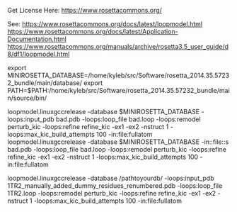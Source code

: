 Get License Here:
https://www.rosettacommons.org/

See: 
https://www.rosettacommons.org/docs/latest/loopmodel.html
https://www.rosettacommons.org/docs/latest/Application-Documentation.html
https://www.rosettacommons.org/manuals/archive/rosetta3.5_user_guide/d8/df1/loopmodel.html

export MINIROSETTA_DATABASE=/home/kyleb/src/Software/rosetta_2014.35.57232_bundle/main/database/
export PATH=$PATH:/home/kyleb/src/Software/rosetta_2014.35.57232_bundle/main/source/bin/

loopmodel.linuxgccrelease -database $MINIROSETTA_DATABASE -loops:input_pdb bad.pdb -loops:loop_file bad.loop -loops:remodel perturb_kic -loops:refine refine_kic -ex1 -ex2 -nstruct 1 -loops:max_kic_build_attempts 100 -in:file:fullatom
loopmodel.linuxgccrelease -database $MINIROSETTA_DATABASE -in::file::s bad.pdb -loops:loop_file bad.loop -loops:remodel perturb_kic -loops:refine refine_kic -ex1 -ex2 -nstruct 1 -loops:max_kic_build_attempts 100 -in:file:fullatom


loopmodel.linuxgccrelease -database /pathtoyourdb/ -loops:input_pdb 1TR2_manually_added_dummy_residues_renumbered.pdb -loops:loop_file 1TR2.loop -loops:remodel perturb_kic -loops:refine refine_kic -ex1 -ex2 -nstruct 1 -loops:max_kic_build_attempts 100 -in:file:fullatom
